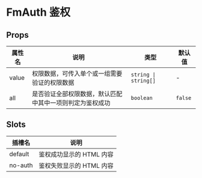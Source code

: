 # FmAuth 鉴权

## Props

| 属性名 | 说明                                                     | 类型                 | 默认值  |
| ------ | -------------------------------------------------------- | -------------------- | ------- |
| value  | 权限数据，可传入单个或一组需要验证的权限数据             | `string \| string[]` | -       |
| all    | 是否验证全部权限数据，默认匹配中其中一项则判定为鉴权成功 | `boolean`            | `false` |

## Slots

| 插槽名  | 说明                     |
| ------- | ------------------------ |
| default | 鉴权成功显示的 HTML 内容 |
| no-auth | 鉴权失败显示的 HTML 内容 |
